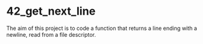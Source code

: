 # 42_get_next_line
The aim of this project is to code a function that returns a line ending with a newline, read from a file descriptor.
